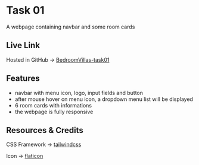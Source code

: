 # Task 01
A webpage containing navbar and some room cards

## Live Link
Hosted in GitHub -> [BedroomVillas-task01](https://imnahmed17.github.io/BedroomVillas-task01/)

## Features
* navbar with menu icon, logo, input fields and button
* after mouse hover on menu icon, a dropdown menu list will be displayed
* 6 room cards with informations
* the webpage is fully responsive

## Resources & Credits
CSS Framework -> [tailwindcss](https://tailwindcss.com/docs/guides/vite)

Icon -> [flaticon](https://www.flaticon.com)